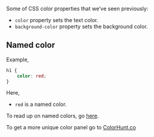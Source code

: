 Some of CSS color properties that we’ve seen previously:
- `color` property sets the text color.
- `background-color` property sets the background color.

## Named color

Example,
```css
h1 {
	color: red;
}
```

Here, 
- `red` is a named color.

To read up on named colors, go [here](https://developer.mozilla.org/en-US/docs/Web/CSS/named-color).

To get a more unique color panel go to [ColorHunt.co]()